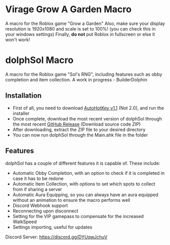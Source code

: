 # Virage Grow A Garden Macro
A macro for the Roblox game "Grow a Garden"
Also, make sure your display resolution is 1920x1080 and  scale is set to 100%! (you can check this in your windows settings) Finally, __do not__ put Roblox in fullscreen or else it won't work!

# dolphSol Macro
 A macro for the Roblox game "Sol's RNG", including features such as obby completion and item collection. A work in progress - BuilderDolphin

 ## Installation
 - First of all, you need to download [AutoHotKey v1.1](https://www.autohotkey.com/) (Not 2.0), and run the installer
 - Once complete, download the most recent version of dolphSol through the most recent [GitHub Release](https://github.com/BuilderDolphin/dolphSol-Macro/releases/latest) (Download source code ZIP)
 - After downloading, extract the ZIP file to your desired directory
 - You can now run dolphSol through the Main.ahk file in the folder

## Features
dolphSol has a couple of different features it is capable of. These include:
 - Automatic Obby Completion, with an option to check if it is completed in case it has to be redone
 - Automatic Item Collection, with options to set which spots to collect from if sharing a server
 - Automatic Aura Equipping, so you can always have an aura equipped without an animation to ensure the macro performs well
 - Discord Webhook support
 - Reconnecting upon disconnect
 - Setting for the VIP gamepass to compensate for the increased WalkSpeed
 - Settings importing, useful for updates

 Discord Server: https://discord.gg/DYUqwJchuV
